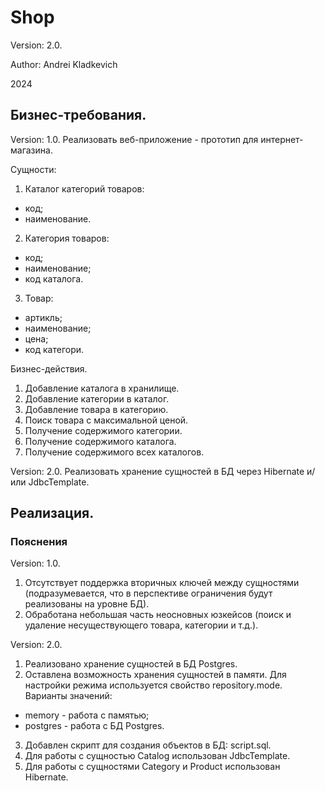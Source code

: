 # Shop

Version: 2.0.

Author: Andrei Kladkevich

2024

## Бизнес-требования.

Version: 1.0.
Реализовать веб-приложение - прототип для интернет-магазина.

Сущности:
1. Каталог категорий товаров:
- код;
- наименование.
2. Категория товаров:
- код;
- наименование;
- код каталога.
3. Товар:
- артикль;
- наименование;
- цена;
- код категори.

Бизнес-действия.
1. Добавление каталога в хранилище.
2. Добавление категории в каталог.
3. Добавление товара в категорию.
4. Поиск товара с максимальной ценой.
5. Получение содержимого категории.
6. Получение содержимого каталога.
7. Получение содержимого всех каталогов.

Version: 2.0.
Реализовать хранение сущностей в БД через Hibernate и/или JdbcTemplate.

## Реализация.

### Пояснения
Version: 1.0.
1. Отсутствует поддержка вторичных ключей между сущностями (подразумевается, что в перспективе ограничения будут реализованы на уровне БД).
2. Обработана небольшая часть неосновных юзкейсов (поиск и удаление несуществующего товара, категории и т.д.).

Version: 2.0.
1. Реализовано хранение сущностей в БД Postgres.
2. Оставлена возможность хранения сущностей в памяти.
Для настройки режима используется свойство repository.mode.
Варианты значений:
- memory - работа с памятью;
- postgres - работа с БД Postgres.
3. Добавлен скрипт для создания объектов в БД: script.sql.
4. Для работы с сущностью Catalog использован JdbcTemplate.
5. Для работы с сущностями Category и Product использован Hibernate.